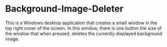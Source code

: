 # Background-Image-Deleter

This is a Windows desktop application that creates a small window in the top right coner of the screen. In this window, there is one button the size of the window that when pressed, deletes the currently displayed background image.

